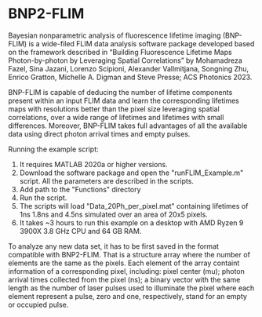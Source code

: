 # BNP2-FLIM
Bayesian nonparametric analysis of fluorescence lifetime imaging (BNP-FLIM) is a wide-filed FLIM data analysis software package developed based on the framework described in “Building Fluorescence Lifetime Maps Photon-by-photon by Leveraging Spatial Correlations” by Mohamadreza Fazel, Sina Jazani, Lorenzo Scipioni, Alexander Vallmitjana, Songning Zhu, Enrico Gratton, Michelle A. Digman and Steve Presse; ACS Photonics 2023. 

BNP-FLIM is capable of deducing the number of lifetime components present within an input FLIM data and learn the corresponding lifetimes maps with resolutions better than the pixel size leveraging spatial correlations, over a wide range of lifetimes and lifetimes with small differences. Moreover, BNP-FLIM takes full advantages of all the available data using direct photon arrival times and empty pulses. 

Running the example script:
1) It requires MATLAB 2020a or higher versions.
2) Download the software package and open the "runFLIM_Example.m" script. All the parameters are described in the scripts.
3) Add path to the "Functions" directory
4) Run the script.
5) The scripts will load "Data_20Ph_per_pixel.mat" containing lifetimes of 1ns 1.8ns and 4.5ns simulated over an area of 20x5 pixels.
6) It takes ~3 hours to run this example on a desktop with AMD Ryzen 9 3900X 3.8 GHz CPU and 64 GB RAM.

To analyze any new data set, it has to be first saved in the format compatible with BNP2-FLIM. That is a structure array where the number of elements are the same as the pixels. Each element of the array containt information of a corresponding pixel, including: pixel center (mu); photon arrival times collected from the pixel (ns); a binary vector with the same length as the number of laser pulses used to illuminate the pixel where each element represent a pulse, zero and one, respectively, stand for an empty or occupied pulse.  

